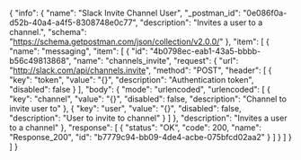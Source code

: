 {
  "info": {
    "name": "Slack Invite Channel User",
    "_postman_id": "0e086f0a-d52b-40a4-a4f5-8308748e0c77",
    "description": "Invites a user to a channel.",
    "schema": "https://schema.getpostman.com/json/collection/v2.0.0/"
  },
  "item": [
    {
      "name": "messaging",
      "item": [
        {
          "id": "4b0798ec-eab1-43a5-bbbb-b56c49813868",
          "name": "channels_invite",
          "request": {
            "url": "http://slack.com/api/channels.invite",
            "method": "POST",
            "header": [
              {
                "key": "token",
                "value": "{}",
                "description": "Authentication token",
                "disabled": false
              }
            ],
            "body": {
              "mode": "urlencoded",
              "urlencoded": [
                {
                  "key": "channel",
                  "value": "{}",
                  "disabled": false,
                  "description": "Channel to invite user to"
                },
                {
                  "key": "user",
                  "value": "{}",
                  "disabled": false,
                  "description": "User to invite to channel"
                }
              ]
            },
            "description": "Invites a user to a channel"
          },
          "response": [
            {
              "status": "OK",
              "code": 200,
              "name": "Response_200",
              "id": "b7779c94-bb09-4de4-acbe-075bfcd02aa2"
            }
          ]
        }
      ]
    }
  ]
}